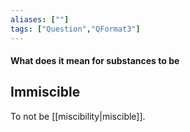 ```yaml
---
aliases: [""]
tags: ["Question","QFormat3"]
---
```


#### What does it mean for substances to be
## Immiscible
To not be [[miscibility|miscible]].
